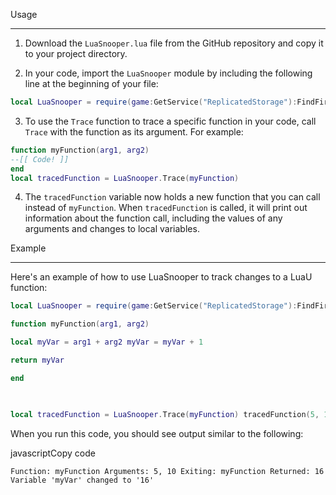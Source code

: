 
Usage

-----


1. Download the `LuaSnooper.lua` file from the GitHub repository and copy it to your project directory.

2. In your code, import the `LuaSnooper` module by including the following line at the beginning of your file:

  

```lua
local LuaSnooper = require(game:GetService("ReplicatedStorage"):FindFirstChild("LuaSnooper"))
```

3. To use the `Trace` function to trace a specific function in your code, call `Trace` with the function as its argument. For example:

```lua
function myFunction(arg1, arg2) 
--[[ Code! ]] 
end 
local tracedFunction = LuaSnooper.Trace(myFunction)
```

4. The `tracedFunction` variable now holds a new function that you can call instead of `myFunction`. When `tracedFunction` is called, it will print out information about the function call, including the values of any arguments and changes to local variables.

  

Example

-------

  

Here's an example of how to use LuaSnooper to track changes to a LuaU function:

  

```lua
local LuaSnooper = require(game:GetService("ReplicatedStorage"):FindFirstChild("LuaSnooper"))

function myFunction(arg1, arg2)

local myVar = arg1 + arg2 myVar = myVar + 1

return myVar

end

  

local tracedFunction = LuaSnooper.Trace(myFunction) tracedFunction(5, 10)

```

  

When you run this code, you should see output similar to the following:

  

javascriptCopy code

  

```Function: myFunction Arguments: 5, 10 Exiting: myFunction Returned: 16 Variable 'myVar' changed to '16'```
